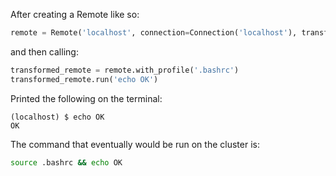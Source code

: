 After creating a Remote like so:

```python
remote = Remote('localhost', connection=Connection('localhost'), transforms=())
```

and then calling:

```python
transformed_remote = remote.with_profile('.bashrc')
transformed_remote.run('echo OK')
```

Printed the following on the terminal:

```console
(localhost) $ echo OK
OK

```

The command that eventually would be run on the cluster is:

```bash
source .bashrc && echo OK
```
